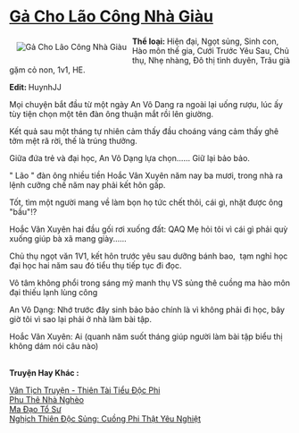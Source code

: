 <a href="https://utruyen.com/ga-cho-lao-cong-nha-giau/17536/" title="Gả Cho Lão Công Nhà Giàu"><h1>Gả Cho Lão Công Nhà Giàu</h1></a><div style="display:table"><img align="right" style="float: left; padding: 10px;" src="https://utruyen.com/images/story/200x260/ga-cho-lao-cong-nha-giau.jpg" alt="Gả Cho Lão Công Nhà Giàu"><b>Thể loại: </b>Hiện đại, Ngọt sủng, Sinh con, Hào môn thế gia, Cưới Trước Yêu Sau, Chủ thụ, Nhẹ nhàng, Đô thị tình duyên, Trâu già gặm cỏ non, 1v1, HE.<p></p><b>Edit: </b>HuynhJJ<p></p>Mọi chuyện bắt đầu từ một ngày An Vô Dang ra ngoài lại uống rượu, lúc ấy tùy tiện chọn một tên đàn ông thuận mắt rồi lên giường.<p></p>Kết quả sau một tháng tự nhiên cảm thấy đầu choáng váng cảm thấy ghê tởm mệt rã rời, thế là trúng thưởng.<p></p>Giữa đứa trẻ và đại học, An Vô Dạng lựa chọn...... Giữ lại bảo bảo.<p></p>" Lão " đàn ông nhiều tiền Hoắc Vân Xuyên năm nay ba mươi, trong nhà ra lệnh cưỡng chế năm nay phải kết hôn gấp.<p></p>Tốt, tìm một người mang về làm bọn họ tức chết thôi, cái gì, nhặt được ông "bầu"!?<p></p>Hoắc Vân Xuyên hai đầu gối rơi xuống đất: QAQ Mẹ hỏi tôi vì cái gì phải quỳ xuống giúp bà xã mang giày......<p></p>Chủ thụ ngọt văn 1V1, kết hôn trước yêu sau dưỡng bánh bao,  tạm nghỉ học đại học hai năm sau đó tiểu thụ tiếp tục đi đọc.<p></p>Vô tâm không phổi trong sáng mỹ manh thụ VS sủng thê cuồng ma hào môn đại thiếu lạnh lùng công<p></p>An Vô Dạng: Nhớ trước đây sinh bảo bảo chính là vì không phải đi học, bây giờ tôi vì sao lại phải ở nhà làm bài tập.<p></p>Hoắc Vân Xuyên: Ai (quanh năm suốt tháng giúp người làm bài tập biểu thị không dám nói câu nào)</div><p><br><b>Truyện Hay Khác :</b></p><a href="https://utruyen.com/van-tich-truyen-thien-tai-tieu-doc-phi/16320/" alt="Vân Tịch Truyện - Thiên Tài Tiểu Độc Phi">Vân Tịch Truyện - Thiên Tài Tiểu Độc Phi</a><br/><a href="https://github.com/quanluxury/truyenhot/tree/master/truyenhay/19065/" alt="Phu Thê Nhà Nghèo">Phu Thê Nhà Nghèo</a><br/><a href="https://truyenhot2020.wordpress.com/2019/12/11/ma-dao-to-su/" alt="Ma Đạo Tổ Sư">Ma Đạo Tổ Sư</a><br/><a href="https://github.com/quanluxury/truyenhot/tree/master/truyenhay/10444/" alt="Nghịch Thiên Độc Sủng: Cuồng Phi Thật Yêu Nghiệt">Nghịch Thiên Độc Sủng: Cuồng Phi Thật Yêu Nghiệt</a><br/>